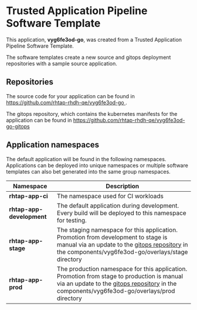 # Trusted Application Pipeline Software Template

This application, **vyg6fe3od-go**, was created from a Trusted Application Pipeline Software Template.

The software templates create a new source and gitops deployment repositories with a sample source application. 

## Repositories

The source code for your application can be found in [https://github.com/rhtap-rhdh-qe/vyg6fe3od-go ](https://github.com/rhtap-rhdh-qe/vyg6fe3od-go ).
 
The gitops repository, which contains the kubernetes manifests for the application can be found in 
[https://github.com/rhtap-rhdh-qe/vyg6fe3od-go-gitops ](https://github.com/rhtap-rhdh-qe/vyg6fe3od-go-gitops ) 

## Application namespaces 

The default application will be found in the following namespaces. Applications can be deployed into unique namespaces or multiple software templates can also bet generated into the same group namespaces.  

|  Namespace   |  Description   |  
| -------- | -------- |
| **rhtap-app-ci** | The namespace used for CI workloads |
| **rhtap-app-development** | The default application during development. Every build will be deployed to this namespace for testing. |
| **rhtap-app-stage** | The staging namespace for this application. Promotion from development to stage is manual via an update to the [gitops repository](https://github.com/rhtap-rhdh-qe/vyg6fe3od-go-gitops ) in the components/vyg6fe3od-go/overlays/stage directory |
| **rhtap-app-prod** | The production namespace for this application. Promotion from stage to production is manual via an update to the [gitops repository](https://github.com/rhtap-rhdh-qe/vyg6fe3od-go-gitops ) in the components/vyg6fe3od-go/overlays/prod directory |